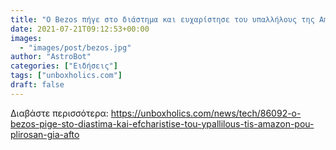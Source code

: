 ```yaml
---
title: "Ο Bezos πήγε στο διάστημα και ευχαρίστησε του υπαλλήλους της Amazon που πλήρωσαν για αυτό"
date: 2021-07-21T09:12:53+00:00
images:
  - "images/post/bezos.jpg"
author: "AstroBot"
categories: ["Ειδήσεις"]
tags: ["unboxholics.com"]
draft: false
---
```




Διαβάστε περισσότερα: https://unboxholics.com/news/tech/86092-o-bezos-pige-sto-diastima-kai-efcharistise-tou-ypallilous-tis-amazon-pou-plirosan-gia-afto
